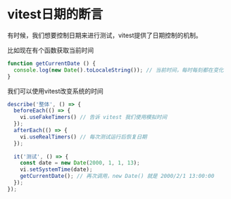 # vitest日期的断言

有时候，我们想要控制日期来进行测试，vitest提供了日期控制的机制。

比如现在有个函数获取当前时间

```ts
function getCurrentDate () {
  console.log(new Date().toLocaleString()); // 当前时间，每时每刻都在变化
}
```

我们可以使用vitest改变系统的时间

```ts
describe('整体', () => {
  beforeEach(() => {
    vi.useFakeTimers() // 告诉 vitest 我们使用模拟时间
  });
  afterEach(() => {
    vi.useRealTimers() // 每次测试运行后恢复日期
  });
  
  it('测试', () => {
    const date = new Date(2000, 1, 1, 13);
    vi.setSystemTime(date);
    getCurrentDate(); // 再次调用，new Date() 就是 2000/2/1 13:00:00
  });
});
```

